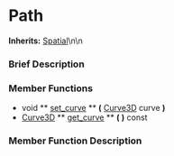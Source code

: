 #  Path  
**Inherits:** [Spatial](class_spatial)\\n\\n
###  Brief Description  


###  Member Functions 
  * void  ** [set_curve](#set_curve) **  **(** [Curve3D](class_curve3d) curve  **)**
  * [Curve3D](class_curve3d)  ** [get_curve](#get_curve) **  **(** **)** const

###  Member Function Description  
